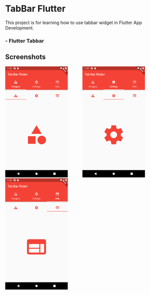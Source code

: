 # TabBar Flutter

This project is for learning how to use tabbar widget in Flutter App Development.

### - Flutter Tabbar
 
## Screenshots
<img src="screenshots/one.png" width="200"> &nbsp;&nbsp;&nbsp;&nbsp;&nbsp;&nbsp;&nbsp;&nbsp;&nbsp;&nbsp; <img src="screenshots/two.png" width="200">&nbsp;&nbsp;&nbsp;&nbsp;&nbsp;&nbsp;&nbsp;&nbsp;&nbsp;&nbsp; <img src="screenshots/three.png" width="200">
